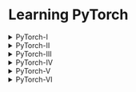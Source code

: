 # Learning PyTorch

<details>
<summary>PyTorch-I</summary>
<br>

   - Exploring Image.
   - Creating Scalar, Vector, and Tensor.
   - Mathematical Operation On Tensors.
   - Turning Vector Into Matrix.
   - Transpose and Accessing Elements of a Tensors.
   - Selecting particular row/column of a Tensors.
   - Elementwise Multimultiplication of a Tensor.
   - Matrix Multiplication of a Tensor.
   - Combining Elements across Axes.
   - Dot Product of a Tensor.
   - Matrix-Vector Multiplication.

</details>

<details>
<summary>PyTorch-II</summary>
<br>
<strong>Named Tensors</strong>

   - How To Declare Named Dimensions?
   - Manipulating Using Named Dimensions.
   - Renaming Dimensions.

<strong>Tensor Storage</strong>

   - View Storage Object Of A Tensor.
   - Accessing Storage Location And Modifying Value Of A Tensor.
   - Storage Offset.
   
<strong>Stride</strong>

   - Find the Stride of a Tensor.
   - Storage and Stride.
   - Accessing Elements Using Stride and Index.
   - Comparing Index and Stride Based Element.

</details>

<details>
<summary>PyTorch-III</summary>
<br>

   - Introducing Batch Dimension.

   - Load Batch Of Images (Not Recommended Approach).

   - Normalization
        - Resize.
        - Standardization.
        - Plotting.

   - Creating One-Hot Encoding.

        - Convert Vector Into One-Hot Encoded Matrix.
        - Sample Example On Scatter_ with Zero and One Dimension.
        - Filter observation based on Condition.

   - Norm
        - L2 Norm
        - L1 Norm

</details>

<details>
<summary>PyTorch-IV</summary>
<br>

   - Handling Time Series Data.
   - Handling Text Data.
</details>

<details>
<summary>PyTorch-V</summary>
<br>

   - Building a simple Linear model.
   - Computing derivative.
   - Training and computing loss.
   - Using Autograd.
   - Turn tensor to a learnable parameter.
   - Training and Updating parameters using Autograd.

</details>

<details>
<summary>PyTorch-VI</summary>
<br>

   - Using Pytorch Optimizer.
   - Splitting Dataset.
   - Training without no_grad.
   - Training with no_grad.
   - Creating Polynomial Model.
   - Building Neural Network Using nn.Module.
   - Building Neural Network With One Hidden Layer.
   - Finding total number of parameters in the model.
   - Building Sequential Model using OrderedDict and Named Layers.
   - Training the model and predicting on validation samples.

</details>